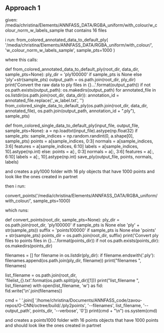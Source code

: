 Approach 1
---

given:
/media/christina/Elements/ANNFASS_DATA/RGBA_uniform/with_colour/w_colour_norm_w_labels_sample
that contains 16 files

i run:
from_colored_annotated_data_to_default_ply(
      '/media/christina/Elements/ANNFASS_DATA/RGBA_uniform/with_colour/',
      'w_colour_norm_w_labels_sample',
      sample_pts=1000
  )

where this calls:

def from_colored_annotated_data_to_default_ply(root_dir, data_dir, sample_pts=None):
  ply_dir = 'ply100000' if sample_pts is None else 'ply'+str(sample_pts)
  output_path = os.path.join(root_dir, ply_dir)
  print('Convert the raw data to ply files in {}...'.format(output_path))
  if not os.path.exists(output_path):
    os.makedirs(output_path)
  for annotated_file in os.listdir(os.path.join(root_dir, data_dir)):
    annotation_id = annotated_file.replace('_w_label.txt', '')
    from_colored_single_data_to_default_ply(os.path.join(root_dir, data_dir, annotated_file),
                                            os.path.join(output_path, annotation_id + ".ply"),
                                            sample_pts)


def from_colored_single_data_to_default_ply(input_file, output_file, sample_pts=None):
  a = np.loadtxt(input_file).astype(np.float32)
  if sample_pts:
    sample_indices = np.random.randint(0, a.shape[0], sample_pts)
    points = a[sample_indices, 0:3]
    normals = a[sample_indices, 3:6]
    features = a[sample_indices, 6:10]
    labels = a[sample_indices, 10].astype(np.int)
  else:
    points = a[:, 0:3]
    normals = a[:, 3:6]
    features = a[:, 6:10]
    labels = a[:, 10].astype(np.int)
  save_ply(output_file, points, normals, labels)

and creates a ply1000 folder with 16 ply objects that have 1000 points and look like the ones created in partnet


then i run:

convert_points('/media/christina/Elements/ANNFASS_DATA/RGBA_uniform/with_colour/',
                 sample_pts=1000)

which runs:


def convert_points(root_dir, sample_pts=None):
  ply_dir = os.path.join(root_dir, 'ply100000' if sample_pts is None else 'ply' + str(sample_pts))
  suffix = 'points100000' if sample_pts is None else 'points' + str(sample_pts)
  points_dir = os.path.join(root_dir, suffix)
  print('Convert ply files to points files in {}...'.format(points_dir))
  if not os.path.exists(points_dir):
    os.makedirs(points_dir)

  filenames = []
  for filename in os.listdir(ply_dir):
    if filename.endswith('.ply'):
      filenames.append(os.path.join(ply_dir, filename))
  print("filenames ", filenames)

  list_filename = os.path.join(root_dir, 'filelist_{}.txt'.format(os.path.split(ply_dir)[1]))
  print("list_filename ", list_filename)
  with open(list_filename, 'w') as fid:
    fid.write('\n'.join(filenames))

  cmd = ' '.join([
      '/home/christina/Documents/ANNFASS_code/zavou-repos/O-CNN/octree/build/./ply2points',
      '--filenames', list_filename,
      '--output_path', points_dir,
      '--verbose', '0'])
  print(cmd + "\n")
  os.system(cmd)

  and creates a points1000 folder with 16 points objects that have 1000 points and should look like the ones created in partnet

